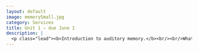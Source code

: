 ```yaml
---
layout: default
image: memorySmall.jpg
category: Services
title: Unit 1 – due June 1
description: |
  <p class="lead"><b>Introduction to auditory memory.</b><br/><br/>What is a musical note? a chord? rhythm? Do musicians define these differently than cognitive scientists? What exactly do we <i>hear</i> when we listen to music?<br/>We will engage these and other related questions during this unit, as we begin to explore the workings of the human auditory system and basic musical concepts.<br/><br/><a href="/unit1/">Read more...</a></p>
---
```


